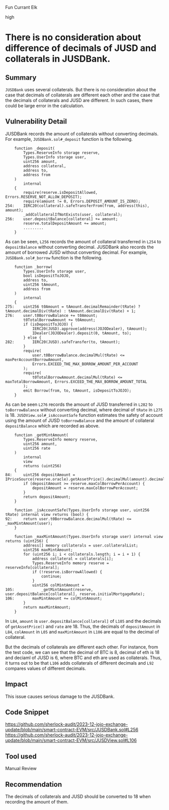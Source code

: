 Fun Currant Elk

high

# There is no consideration about difference of decimals of JUSD and collaterals in JUSDBank.

## Summary
`JUSDBank` uses several collaterals.
But there is no consideration about the case that decimals of collaterals are different each other and the case that the decimals of collaterals and JUSD are different.
In such cases, there could be large error in the calculation.  

## Vulnerability Detail
JUSDBank records the amount of collaterals without converting decimals.
For example, `JUSDBank.sol#_deposit` function is the following.
```solidity
    function _deposit(
        Types.ReserveInfo storage reserve,
        Types.UserInfo storage user,
        uint256 amount,
        address collateral,
        address to,
        address from
    )
        internal
    {
        require(reserve.isDepositAllowed, Errors.RESERVE_NOT_ALLOW_DEPOSIT);
        require(amount != 0, Errors.DEPOSIT_AMOUNT_IS_ZERO);
254:    IERC20(collateral).safeTransferFrom(from, address(this), amount);
        _addCollateralIfNotExists(user, collateral);
256:    user.depositBalance[collateral] += amount;
        reserve.totalDepositAmount += amount;
        .........
    }
```
As can be seen, `L256` records the amount of collateral transferred in `L254` to `depositBalance` without converting decimal.
JUSDBank also records the amount of borrowed JUSD without converting decimal.
For example, `JUSDBank.sol#_borrow` function is the following.
```solidity
    function _borrow(
        Types.UserInfo storage user,
        bool isDepositToJOJO,
        address to,
        uint256 tAmount,
        address from
    )
        internal
    {
275:    uint256 t0Amount = tAmount.decimalRemainder(tRate) ? tAmount.decimalDiv(tRate) : tAmount.decimalDiv(tRate) + 1;
276:    user.t0BorrowBalance += t0Amount;
        t0TotalBorrowAmount += t0Amount;
        if (isDepositToJOJO) {
            IERC20(JUSD).approve(address(JOJODealer), tAmount);
            IDealer(JOJODealer).deposit(0, tAmount, to);
        } else {
282:        IERC20(JUSD).safeTransfer(to, tAmount);
        }
        require(
            user.t0BorrowBalance.decimalMul(tRate) <= maxPerAccountBorrowAmount,
            Errors.EXCEED_THE_MAX_BORROW_AMOUNT_PER_ACCOUNT
        );
        require(
            t0TotalBorrowAmount.decimalMul(tRate) <= maxTotalBorrowAmount, Errors.EXCEED_THE_MAX_BORROW_AMOUNT_TOTAL
        );
        emit Borrow(from, to, tAmount, isDepositToJOJO);
    }
```
As can be seen `L276` records the amount of JUSD transferred in `L282` to `toBorrowBalance` without converting decimal, where decimal of `tRate` in `L275` is 18.
`JUSDView.sol#_isAccountSafe` function estimates the safety of account using the amount of JUSD `toBorrowBalance` and the amount of collateral `depositBalance` which are recorded as above.
```solidity
    function _getMintAmount(
        Types.ReserveInfo memory reserve,
        uint256 amount,
        uint256 rate
    )
        internal
        view
        returns (uint256)
    {
84:     uint256 depositAmount = IPriceSource(reserve.oracle).getAssetPrice().decimalMul(amount).decimalMul(rate);
        if (depositAmount >= reserve.maxColBorrowPerAccount) {
            depositAmount = reserve.maxColBorrowPerAccount;
        }
        return depositAmount;
    }

    function _isAccountSafe(Types.UserInfo storage user, uint256 tRate) internal view returns (bool) {
92:     return user.t0BorrowBalance.decimalMul(tRate) <= _maxMintAmount(user);
    }

    function _maxMintAmount(Types.UserInfo storage user) internal view returns (uint256) {
        address[] memory collaterals = user.collateralList;
        uint256 maxMintAmount;
        for (uint256 i; i < collaterals.length; i = i + 1) {
            address collateral = collaterals[i];
            Types.ReserveInfo memory reserve = reserveInfo[collateral];
            if (!reserve.isBorrowAllowed) {
                continue;
            }
            uint256 colMintAmount =
105:            _getMintAmount(reserve, user.depositBalance[collateral], reserve.initialMortgageRate);
106:        maxMintAmount += colMintAmount;
        }
        return maxMintAmount;
    }
```
In `L84`, `amount` is `user.depositBalance[collateral]` of `L105` and the decimals of `getAssetPrice()` and `rate` are 18.
Thus, the decimals of `depositAmount` in `L84`, `colAmount` in `L05` and `maxMintAmount` in `L106` are equal to the decimal of collateral.

But the decimals of  collaterals are different each other.
For instance, from the test code, we can see that the decimal of BTC is 8, decimal of eth is 18 and deciaml of JUSD is 6, where BTC and eth are used as collaterals.
Thus, it turns out to be that `L106` adds collaterals of different decimals and `L92` compares values of different decimals.

## Impact
This issue causes serious damage to the JUSDBank.

## Code Snippet
https://github.com/sherlock-audit/2023-12-jojo-exchange-update/blob/main/smart-contract-EVM/src/JUSDBank.sol#L256
https://github.com/sherlock-audit/2023-12-jojo-exchange-update/blob/main/smart-contract-EVM/src/JUSDView.sol#L106

## Tool used
Manual Review

## Recommendation
The decimals of collaterals and JUSD should be converted to 18 when recording the amount of them.
